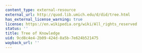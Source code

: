 ```yaml
---
content_type: external-resource
external_url: http://quod.lib.umich.edu/d/did/tree.html
has_external_license_warning: true
license: https://en.wikipedia.org/wiki/All_rights_reserved
status: ''
title: Tree of Knowledge
uid: 9cd8c4e4-2b09-424d-8a5b-7e624b521475
wayback_url: ''
---
```

